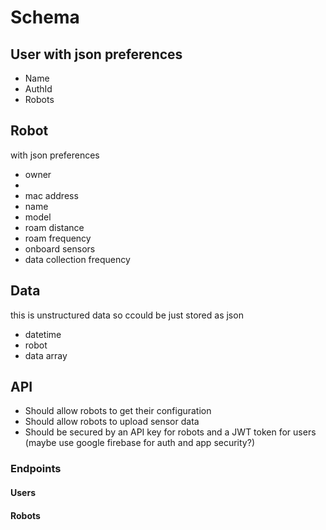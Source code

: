 # Schema

## User with json preferences
  
- Name
- AuthId
- Robots
  
## Robot

  with json preferences

- owner
-
- mac address
- name
- model
- roam distance
- roam frequency
- onboard sensors
- data collection frequency

## Data

this is unstructured data so ccould be just stored as json

- datetime
- robot
- data array

## API

- Should allow robots to get their configuration
- Should allow robots to upload sensor data
- Should be secured by an API key for robots and a JWT token for users (maybe use google firebase for auth and app security?)

### Endpoints

#### Users

#### Robots
